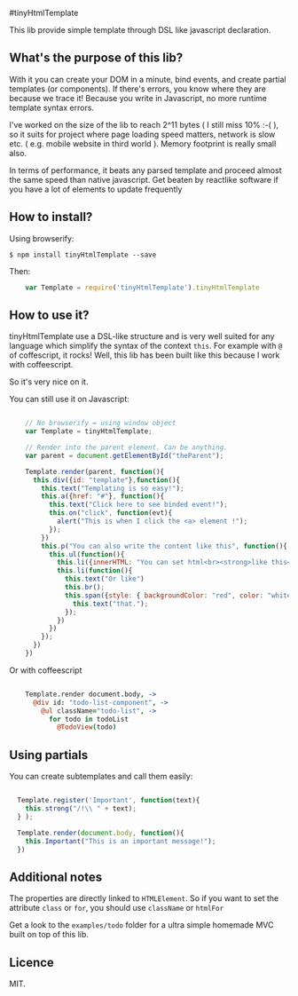#tinyHtmlTemplate

This lib provide simple template through DSL like javascript declaration.

## What's the purpose of this lib?

With it you can create your DOM in a minute, bind events, and create partial
templates (or components). If there's errors, you know where they are
because we trace it!
Because you write in Javascript, no more runtime template syntax errors.

I've worked on the size of the lib to reach 2^11 bytes ( I still miss 10% :-( ),
so it suits for project where page loading speed matters, network is slow etc.
( e.g. mobile website in third world ).
Memory footprint is really small also.

In terms of performance, it beats any parsed template and proceed almost the same
speed than native javascript. Get beaten by reactlike software
if you have a lot of elements to update frequently

## How to install?

Using browserify:

    $ npm install tinyHtmlTemplate --save

Then:

```javascript
    var Template = require('tinyHtmlTemplate').tinyHtmlTemplate
```


## How to use it?

tinyHtmlTemplate use a DSL-like structure and is very well suited for any language
which simplify the syntax of the  context `this`.
For example with `@` of coffescript, it rocks!
Well, this lib has been built like this because I work with coffeescript.

So it's very nice on it.

You can still use it on Javascript:

```javascript

    // No browserify = using window object
    var Template = tinyHtmlTemplate;

    // Render into the parent element. Can be anything.
    var parent = document.getElementById("theParent");

    Template.render(parent, function(){
      this.div({id: "template"},function(){
        this.text("Templating is so easy!");
        this.a({href: "#"}, function(){
          this.text("Click here to see binded event!");
          this.on("click", function(evt){
            alert("This is when I click the <a> element !");
          });
        })
        this.p("You can also write the content like this", function(){
          this.ul(function(){
            this.li({innerHTML: "You can set html<br><strong>like this</strong>"})
            this.li(function(){
              this.text("Or like")
              this.br();
              this.span({style: { backgroundColor: "red", color: "white" }}, function(){
                this.text("that.");
              });
            })
          })
        });
      })
    })

```

Or with coffeescript

```coffeescript

    Template.render document.body, ->
      @div id: "todo-list-component", ->
        @ul className="todo-list", ->
          for todo in todoList
            @TodoView(todo)

```

## Using partials

You can create subtemplates and call them easily:

```javascript

  Template.register('Important', function(text){
    this.strong("/!\\ " + text);
  } );

  Template.render(document.body, function(){
    this.Important("This is an important message!");
  })

```

## Additional notes

The properties are directly linked to `HTMLElement`. So if you want to set the
attribute `class` or `for`, you should use `className` or `htmlFor`

Get a look to the `examples/todo` folder for a ultra simple homemade MVC built
on top of this lib.

## Licence

MIT.